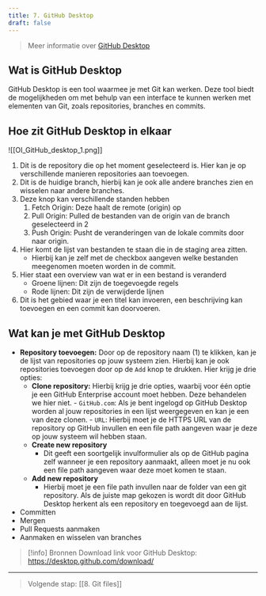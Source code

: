 ```yaml
---
title: 7. GitHub Desktop
draft: false
---
```

> Meer informatie over [GitHub Desktop](https://github.com/apps/desktop)

## Wat is GitHub Desktop
GitHub Desktop is een tool waarmee je met Git kan werken. Deze tool biedt de mogelijkheden om met behulp van een interface te kunnen werken met elementen van Git, zoals repositories, branches en commits.

## Hoe zit GitHub Desktop in elkaar

![[OI_GitHub_desktop_1.png]]
1. Dit is de repository die op het moment geselecteerd is. Hier kan je op verschillende manieren repositories aan toevoegen.
2. Dit is de huidige branch, hierbij kan je ook alle andere branches zien en wisselen naar andere branches.
3. Deze knop kan verschillende standen hebben
	1. Fetch Origin: Deze haalt de remote (origin) op
	2. Pull Origin: Pulled de bestanden van de origin van de branch geselecteerd in 2
	3. Push Origin: Pusht de veranderingen van de lokale commits door naar origin.
4. Hier komt de lijst van bestanden te staan die in de staging area zitten.
	- Hierbij kan je zelf met de checkbox aangeven welke bestanden meegenomen moeten worden in de commit.
5. Hier staat een overview van wat er in een bestand is veranderd
	- Groene lijnen: Dit zijn de toegevoegde regels
	- Rode lijnen: Dit zijn de verwijderde lijnen
6. Dit is het gebied waar je een titel kan invoeren, een beschrijving kan toevoegen en een commit kan doorvoeren.


## Wat kan je met GitHub Desktop
- **Repository toevoegen:** Door op de repository naam (1) te klikken, kan je de lijst van repositories op jouw systeem zien. Hierbij kan je ook repositories toevoegen door op de `Add` knop te drukken. Hier krijg je drie opties:
	- **Clone repository:** Hierbij krijg je drie opties, waarbij voor één optie je een GitHub Enterprise account moet hebben. Deze behandelen we hier niet.
			- `GitHub.com`: Als je bent ingelogd op GitHub Desktop worden al jouw repositories in een lijst weergegeven en kan je een van deze clonen.
			- `URL`: Hierbij moet je de HTTPS URL van de repository op GitHub invullen en een file path aangeven waar je deze op jouw systeem wil hebben staan.
	- **Create new repository**
		- Dit geeft een soortgelijk invulformulier als op de GitHub pagina zelf wanneer je een repository aanmaakt, alleen moet je nu ook een file path aangeven waar deze moet komen te staan. 
	- **Add new repository**
		- Hierbij moet je een file path invullen naar de folder van een git repository. Als de juiste map gekozen is wordt dit door GitHub Desktop herkent als een repository en toegevoegd aan de lijst.
- Committen
- Mergen
- Pull Requests aanmaken
- Aanmaken en wisselen van branches



> [!info] Bronnen
> Download link voor GitHub Desktop: https://desktop.github.com/download/

---

> Volgende stap: [[8. Git files]]
